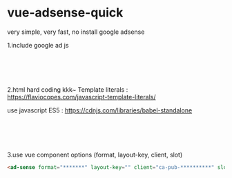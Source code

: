 # vue-adsense-quick
very simple, very  fast, no install   google adsense

1.include google ad js
<pre>
<code>
<script async src="https://pagead2.googlesyndication.com/pagead/js/adsbygoogle.js"></script>
</code>
</pre>


2.html hard coding kkk~ 
Template literals : https://flaviocopes.com/javascript-template-literals/

use javascript ES5 : https://cdnjs.com/libraries/babel-standalone
<pre>
<code>
<script type="text/babel">
"use strict";
Vue.component('ad-sense', {
    template: `
        <ins
            :class="'adsbygoogle'"
            :style="'display:block'"
            :data-ad-format="format"
            :data-ad-layout-key="layoutKey"
            :data-ad-client="client"
            :data-ad-slot="slot"
        ></ins>
    `,
    props: {
        format : {
            type: String,
            required: true,
            default: 'auto'
        },
        layoutKey : {
            type: String,
            required: false,
            default: ''
        },
        client : {
            type: String,
            required: true,
        },
        slot : {
            type: String,
            required: true,
        }
    },
    mounted() {
        (window.adsbygoogle = window.adsbygoogle || []).push({})
    }
});
</script>
</code>
</pre>

3.use vue component
options (format, layout-key, client, slot)

```html
<ad-sense format="*******" layout-key="" client="ca-pub-**********" slot="********"></ad-sense>
```
